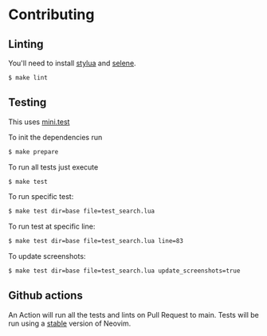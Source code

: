 # Contributing

## Linting

You'll need to install [stylua][stylua] and [selene][selene].

```bash
$ make lint
```

## Testing

This uses [mini.test][mini.test]

To init the dependencies run

```bash
$ make prepare
```

To run all tests just execute

```bash
$ make test
```

To run specific test:
```bash
$ make test dir=base file=test_search.lua
```

To run test at specific line:
```bash
$ make test dir=base file=test_search.lua line=83
```
To update screenshots:
```bash
$ make test dir=base file=test_search.lua update_screenshots=true
```

## Github actions

An Action will run all the tests and lints on Pull Request to main. Tests will be run using 
a [stable][neovim-test-versions] version of Neovim.

[stylua]: https://github.com/JohnnyMorganz/StyLua
[selene]: https://kampfkarren.github.io/selene/cli/installation.html
[entr]: https://eradman.com/entrproject/
[luarocks]: https://luarocks.org/
[busted]: https://olivinelabs.com/busted/
[luassert]: https://github.com/Olivine-Labs/luassert
[plenary]: https://github.com/nvim-lua/plenary.nvim
[matcher_combinators]: https://github.com/m00qek/matcher_combinators.lua
[integration-badge]: https://github.com/m00qek/plugin-template.nvim/actions/workflows/integration.yml/badge.svg
[integration-runs]: https://github.com/m00qek/plugin-template.nvim/actions/workflows/integration.yml
[neovim-test-versions]: .github/workflows/integration.yml#L17
[mini.test]: https://github.com/echasnovski/mini.nvim/blob/main/readmes/mini-test.md

